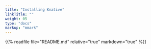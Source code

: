 ```yaml
---
title: "Installing Knative"
linkTitle: ""
weight: 05
type: "docs"
markup: "mmark"
---
```


{{% readfile file="README.md" relative="true" markdown="true" %}}
